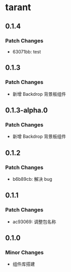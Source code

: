 # tarant

## 0.1.4

### Patch Changes

- 63071bb: test

## 0.1.3

### Patch Changes

- 新增 Backdrop 背景板组件

## 0.1.3-alpha.0

### Patch Changes

- 新增 Backdrop 背景板组件

## 0.1.2

### Patch Changes

- b6b89cb: 解决 bug

## 0.1.1

### Patch Changes

- ac93069: 调整包名称

## 0.1.0

### Minor Changes

- 组件库搭建
